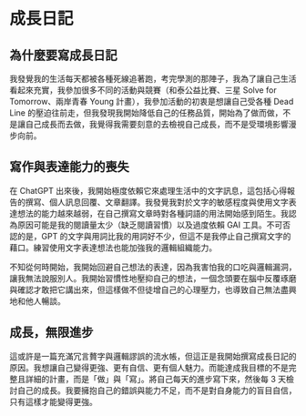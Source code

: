 # 成長日記
## 為什麼要寫成長日記
我發覺我的生活每天都被各種死線追著跑，考完學測的那陣子，我為了讓自己生活看起來充實，我參加很多不同的活動與競賽（和泰公益比賽、三星 Solve for Tomorrow、兩岸青春 Young 計畫），我參加活動的初衷是想讓自己受各種 Dead Line 的壓迫往前走，但我發現我開始降低自己的任務品質，開始為了做而做，不是讓自己成長而去做，我覺得我需要刻意的去檢視自己成長，而不是受環境影響漫步向前。

## 寫作與表達能力的喪失
在 ChatGPT 出來後，我開始極度依賴它來處理生活中的文字訊息，這包括心得報告的撰寫、個人訊息回覆、文章翻譯。我發覺我對於文字的敏感程度與使用文字表達想法的能力越來越弱，在自己撰寫文章時對各種詞語的用法開始感到陌生。我認為原因可能是我的閱讀量太少（缺乏閱讀習慣）以及過度依賴 GAI 工具。不可否認的是，GPT 的文字與用詞比我的用詞好不少，但這不是我停止自己撰寫文字的藉口。練習使用文字表達想法也能加強我的邏輯組織能力。

不知從何時開始，我開始回避自己想法的表達，因為我害怕我的口吃與邏輯漏洞，讓我無法說服別人。我開始習慣性地壓抑自己的想法，一個念頭要在腦中反覆琢磨與確認才敢把它講出來，但這樣做不但徒增自己的心理壓力，也導致自己無法盡興地和他人暢談。

## 成長，無限進步
這或許是一篇充滿冗言贅字與邏輯謬誤的流水帳，但這正是我開始撰寫成長日記的原因。我想讓自己變得更強、更有自信、更有個人魅力。而能達成我目標的不是完整且詳細的計畫，而是「做」與「寫」。將自己每天的進步寫下來，然後每 3 天檢討自己的成長。我要擁抱自己的錯誤與能力不足，而不是對自身能力的盲目自信，只有這樣才能變得更強。